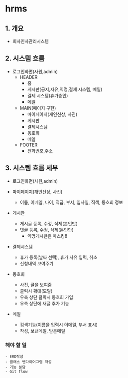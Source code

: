 # hrms


## 1. 개요
- 회사인사관리시스템

## 2. 시스템 흐름
- 로그인화면(사원,admin)
    - HEADER
      - 홈 
      - 게시판(공지,자유,익명,결제 시스템, 메일)
      - 결제 시스템(휴가승인) 
      - 메일
    - MAIN(페이지 구현)
        - 마이페이지(개인신상, 사진)
        - 게시판
        - 결제시스템
        - 동호회
        - 메일
    - FOOTER
        - 전화번호,주소



## 3. 시스템 흐름 세부
- 로그인화면(사원,admin)

- 마이페이지(개인신상, 사진)
    - 이름, 이메일, 나이, 직급, 부서, 입사일, 직책, 동호회 정보

- 게시판
    - 게시글 등록, 수정, 삭제(본인만)
    - 댓글 등록, 수정, 삭제(본인만)
        - 익명게시판은 마스킹!!

- 결제시스템
    - 휴가 등록(날짜 선택), 휴가 사유 입력, 취소
    - 신청내역 보여주기

- 동호회
    - 사진, 글을 보여줌
    - 클릭시 확대(모달)
    - 우측 상단 클릭시 동호회 가입
    - 우측 상단에 새글 추가 기능

- 메일
    - 검색기능(이름을 입력시 이메일, 부서 표시)
    - 작성, 보낸메일, 받은메일

### 해야 할 일
    - ERD작성
    - 클래스 밴다이어그램 작성
    - 기능 분담
    - Git flow
